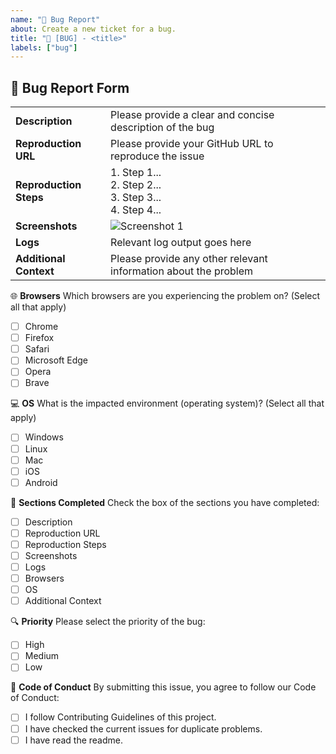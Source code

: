 ```yaml
---
name: "🐛 Bug Report"
about: Create a new ticket for a bug.
title: "🐛 [BUG] - <title>"
labels: ["bug"]
---
```


## 🐛 Bug Report Form

|                        |                                                                 |
| ---------------------- | --------------------------------------------------------------- |
| **Description**        | Please provide a clear and concise description of the bug       |
| **Reproduction URL**   | Please provide your GitHub URL to reproduce the issue           |
| **Reproduction Steps** | 1. Step 1...<br>2. Step 2...<br>3. Step 3...<br>4. Step 4...    |
| **Screenshots**        | ![Screenshot 1](screenshot1.png)                                |
| **Logs**               | Relevant log output goes here                                   |
| **Additional Context** | Please provide any other relevant information about the problem |

🌐 **Browsers**
Which browsers are you experiencing the problem on? (Select all that apply)

- [ ] Chrome
- [ ] Firefox
- [ ] Safari
- [ ] Microsoft Edge
- [ ] Opera
- [ ] Brave

💻 **OS**
What is the impacted environment (operating system)? (Select all that apply)

- [ ] Windows
- [ ] Linux
- [ ] Mac
- [ ] iOS
- [ ] Android

📝 **Sections Completed**
Check the box of the sections you have completed:

- [ ] Description
- [ ] Reproduction URL
- [ ] Reproduction Steps
- [ ] Screenshots
- [ ] Logs
- [ ] Browsers
- [ ] OS
- [ ] Additional Context

🔍 **Priority**
Please select the priority of the bug:

- [ ] High
- [ ] Medium
- [ ] Low

📜 **Code of Conduct**
By submitting this issue, you agree to follow our Code of Conduct:

- [ ] I follow Contributing Guidelines of this project.
- [ ] I have checked the current issues for duplicate problems.
- [ ] I have read the readme.
